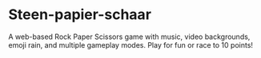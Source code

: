 # Steen-papier-schaar
A web-based Rock Paper Scissors game with music, video backgrounds, emoji rain, and multiple gameplay modes. Play for fun or race to 10 points!
